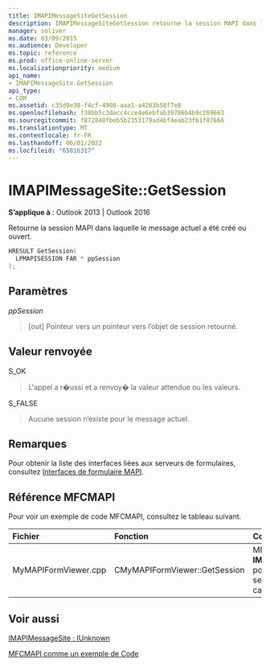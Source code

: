 ```yaml
---
title: IMAPIMessageSiteGetSession
description: IMAPIMessageSiteGetSession retourne la session MAPI dans laquelle le message actuel a été créé ou ouvert.
manager: soliver
ms.date: 03/09/2015
ms.audience: Developer
ms.topic: reference
ms.prod: office-online-server
ms.localizationpriority: medium
api_name:
- IMAPIMessageSite.GetSession
api_type:
- COM
ms.assetid: c35d9e38-f4cf-4908-aaa1-a4263b58f7e8
ms.openlocfilehash: f30bb5c3dacc4cce4e6ebfab39786b4b9c269663
ms.sourcegitcommit: f872848fbeb5b2353179ad4bf4eab23f61f87666
ms.translationtype: MT
ms.contentlocale: fr-FR
ms.lasthandoff: 06/01/2022
ms.locfileid: "65816317"
---
```

# <a name="imapimessagesitegetsession"></a>IMAPIMessageSite::GetSession

  
  
**S’applique à** : Outlook 2013 | Outlook 2016 
  
Retourne la session MAPI dans laquelle le message actuel a été créé ou ouvert.
  
```cpp
HRESULT GetSession(
  LPMAPISESSION FAR * ppSession
);
```

## <a name="parameters"></a>Paramètres

 _ppSession_
  
> [out] Pointeur vers un pointeur vers l’objet de session retourné.
    
## <a name="return-value"></a>Valeur renvoyée

S_OK 
  
> L'appel a r�ussi et a renvoy� la valeur attendue ou les valeurs.
    
S_FALSE 
  
> Aucune session n’existe pour le message actuel.
    
## <a name="remarks"></a>Remarques

Pour obtenir la liste des interfaces liées aux serveurs de formulaires, consultez [Interfaces de formulaire MAPI](mapi-form-interfaces.md).
  
## <a name="mfcmapi-reference"></a>Référence MFCMAPI

Pour voir un exemple de code MFCMAPI, consultez le tableau suivant.
  
|**Fichier**|**Fonction**|**Commentaire**|
|:-----|:-----|:-----|
|MyMAPIFormViewer.cpp  <br/> |CMyMAPIFormViewer::GetSession  <br/> |MFCMAPI utilise la méthode **IMAPIMessageSite::GetSession** pour retourner le pointeur de session actuellement mis en cache, s’il est disponible. |
   
## <a name="see-also"></a>Voir aussi



[IMAPIMessageSite : IUnknown](imapimessagesiteiunknown.md)


[MFCMAPI comme un exemple de Code](mfcmapi-as-a-code-sample.md)

